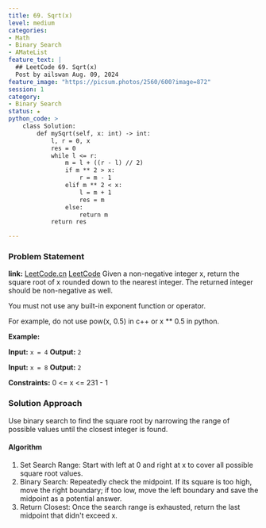 ```yaml
---
title: 69. Sqrt(x)
level: medium
categories:
- Math
- Binary Search
- AMateList
feature_text: |
  ## LeetCode 69. Sqrt(x)
  Post by ailswan Aug. 09, 2024
feature_image: "https://picsum.photos/2560/600?image=872"
session: 1
category:
- Binary Search
status: ★
python_code: >
    class Solution:
        def mySqrt(self, x: int) -> int:
            l, r = 0, x
            res = 0
            while l <= r:
                m = l + ((r - l) // 2)
                if m ** 2 > x:
                    r = m - 1
                elif m ** 2 < x:
                    l = m + 1
                    res = m
                else:
                    return m 
            return res

---
```


### Problem Statement
**link:**
[LeetCode.cn](https://leetcode.cn/problems/sqrtx/)
[LeetCode](https://leetcode.com/sqrtx/)
Given a non-negative integer x, return the square root of x rounded down to the nearest integer. The returned integer should be non-negative as well.

You must not use any built-in exponent function or operator.

For example, do not use pow(x, 0.5) in c++ or x ** 0.5 in python.
 
**Example:**

**Input:** `x = 4`
**Output:** `2`

**Input:** `x = 8`
**Output:** `2`

**Constraints:**
0 <= x <= 231 - 1

### Solution Approach
Use binary search to find the square root by narrowing the range of possible values until the closest integer is found.

#### Algorithm
1. Set Search Range: Start with left at 0 and right at x to cover all possible square root values.
2. Binary Search: Repeatedly check the midpoint. If its square is too high, move the right boundary; if too low, move the left boundary and save the midpoint as a potential answer.
3. Return Closest: Once the search range is exhausted, return the last midpoint that didn't exceed x.